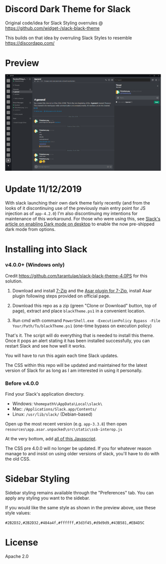 # Discord Dark Theme for Slack

Original code/idea for Slack Styling overrules @ https://github.com/widget-/slack-black-theme

This builds on that idea by overruling Slack Styles to resemble https://discordapp.com/

# Preview

![Screenshot](https://raw.githubusercontent.com/parawanderer/slack-black-theme/master/example1.png)

# Update 11/12/2019

With slack launching their own dark theme fairly recently (and from the looks of it discontinuing use of the previously main entry point for JS injection  as of `app-4.2.0`) I'm also discontinuing my intentions for maintenance of this workaround. For those who were using this, see [Slack's article on enabling Dark mode on desktop](https://slackhq.com/dark-mode-for-slack-desktop) to enable the now pre-shipped dark mode from options.


# Installing into Slack

### v4.0.0+ (Windows only)

Credit https://github.com/tarantulae/slack-black-theme-4.0PS for this solution. 

1. Download and install [7-Zip](https://www.7-zip.org/) and the [Asar plugin for 7-Zip](http://www.tc4shell.com/en/7zip/asar/), install Asar plugin following steps provided on official page.

1. Download this repo as a zip (green "Clone or Download" button, top of page), extract and place `blackTheme.ps1` in a convenient location.

1. Run cmd with command `PowerShell.exe -ExecutionPolicy Bypass -File Your/Path/To/blackTheme.ps1` (one-time bypass on execution policy)

That's it. The script will do everything that is needed to install this theme. Once it pops an alert stating it has been installed successfully, you can restart Slack and see how well it works. 

You will have to run this again each time Slack updates.

The CSS within this repo will be updated and maintained for the latest version of Slack for as long as I am interested in using it personally.


### Before v4.0.0

Find your Slack's application directory.

* Windows: `%homepath%\AppData\Local\slack\`
* Mac: `/Applications/Slack.app/Contents/`
* Linux: `/usr/lib/slack/` (Debian-based)


Open up the most recent version (e.g. `app-3.3.8`) then open
`resources\app.asar.unpacked\src\static\ssb-interop.js`

At the very bottom, add [all of this Javascript](https://github.com/parawanderer/slack-black-theme/blob/master/old/loader.js). 

The CSS pre 4.0.0 will no longer be updated. If you for whatever reason manage to and insist on using older versions of slack, you'll have to do with the old CSS.

# Sidebar Styling

Sidebar styling remains available through the "Preferences" tab. You can apply any styling you want to the sidebar. 

If you would like the same style as shown in the preview above, use these style values:

```#2B2D32,#2B2D32,#484a4f,#ffffff,#3d3f45,#d9d9d9,#43B581,#EB4D5C```


# License

Apache 2.0
